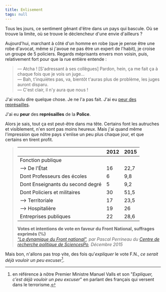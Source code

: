 ```yaml
---
title: Enlisement
tags: null
---
```


Tous les jours, ce sentiment gênant d'être dans un pays qui bascule. Où se
trouve la limite, où se trouve le déclencheur d'une envie d'ailleurs ?

Aujourd'hui, marchant à côté d'un homme en robe (que je pense être une robe
d'avocat, même si j'avoue ne pas être un expert de l'habit), je croise un groupe
de 5 policiers. Regards méprisants envers mon voisin, puis, relativement fort
pour que la rue entière entende :

> — Atcha ! [S'adressant à ses collègues] Pardon, hein, ça me fait ça à chaque
> fois que je vois un juge…  
> — Bah, t'inquiètes pas, va, bientôt t'auras plus de problème, les juges auront
> disparu.  
> — C'est clair, il n'y aura que nous !

J'ai voulu dire quelque chose. Je ne l'a pas fait. J'ai eu
[peur des représailles](http://leplus.nouvelobs.com/contribution/1468581-des-policiers-des-juges-et-des-lois-pour-nous-faire-taire-je-vous-presente-alfred.html).

J'ai eu **peur** des **représailles** de la **Police**.

Alors je sais, tout ça est peut-être dans ma tête. Certains font les autruches
et visiblement, n'en sont pas moins heureux. Mais j'ai quand même l'impression
que nôtre pays s'enlise un peu plus chaque jour, et que certains en tirent
profit.

> |                                  | 2012 | 2015 |
> | -------------------------------- | ---- | ---- |
> | Fonction publique                |      |      |
> | --> De l'État                    | 16   | 22,7 |
> | Dont Professeurs des écoles      | 6    | 9,8  |
> | Dont Enseignants du second degré | 5    | 9,2  |
> | Dont Policiers et militaires     | 30   | 51,5 |
> | --> Territoriale                 | 17   | 23,5 |
> | --> Hospitalière                 | 19   | 26   |
> | Entreprises publiques            | 22   | 28,6 |
>
> **Votes et intentions de vote en faveur du Front National, suffrages exprimés
> (%)**  
> <cite><a href="http://ses.ens-lyon.fr/la-dynamique-du-front-national-cevipof-decembre-2015--289724.kjsp?RH=40">"La
> dynamique du Front national"</a>, par Pascal Perrineau du
> <a href="http://www.cevipof.com/">Centre de recherche politique de
> SciencesPo</a>, Décembre 2015</cite>

Mais bon, n'allons pas trop vite, des fois qu'_expliquer_ le vote F.N., _ce
serait déjà vouloir un peu excuser_[^1].

[^1]:

    en référence à nôtre Premier Ministre Manuel Valls et son "_Expliquer, c'est
    déjà vouloir un peu excuser_" en parlant des français qui versent dans le
    terrorisme.
